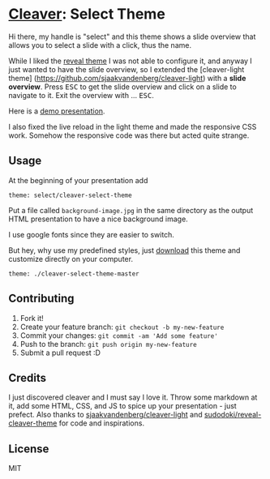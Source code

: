 # [Cleaver](https://github.com/jdan/cleaver): Select Theme

Hi there, my handle is "select" and this theme shows a slide overview that allows you to select a slide with a click, thus the name.

While I liked the [reveal theme](https://github.com/sudodoki/reveal-cleaver-theme) I was not able to configure it, and anyway I just wanted to have the slide overview, so I extended the [cleaver-light theme] (https://github.com/sjaakvandenberg/cleaver-light) with a **slide overview**. Press <kbd>ESC</kbd> to get the slide overview and click on a slide to navigate to it. Exit the overview with … <kbd>ESC</kbd>.

Here is a [demo presentation](https://rawgit.com/select/learn-web-development/master/dist/cleaver-select-theme.html).

I also fixed the live reload in the light theme and made the responsive CSS work. Somehow the responsive code was there but acted quite strange.

## Usage

At the beginning of your presentation add

```
theme: select/cleaver-select-theme
```

Put a file called `background-image.jpg` in the same directory as the output HTML presentation to have a nice background image.

I use google fonts since they are easier to switch.

But hey, why use my predefined styles, just [download](https://github.com/select/cleaver-select-theme/archive/master.zip) this theme and customize directly on your computer.
```
theme: ./cleaver-select-theme-master
```

## Contributing

1. Fork it!
2. Create your feature branch: `git checkout -b my-new-feature`
3. Commit your changes: `git commit -am 'Add some feature'`
4. Push to the branch: `git push origin my-new-feature`
5. Submit a pull request :D

## Credits

I just discovered cleaver and I must say I love it. Throw some markdown at it, add some HTML, CSS, and JS to spice up your presentation - just prefect. Also thanks to [sjaakvandenberg/cleaver-light](https://github.com/sjaakvandenberg/cleaver-light) and [sudodoki/reveal-cleaver-theme](https://github.com/sudodoki/reveal-cleaver-theme) for code and inspirations.

## License

MIT